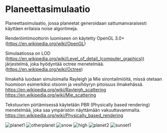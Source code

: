 # Planeettasimulaatio

Planeettasimulaatio, jossa planeetat generoidaan sattumanvaraisesti käyttäen erilaisia noise algoritmeja.

Renderöintimoottorin luomiseen on käytetty OpenGL 3.0+ (https://en.wikipedia.org/wiki/OpenGL)

Simulaatiossa on LOD (https://en.wikipedia.org/wiki/Level_of_detail_(computer_graphics)) järjestelmä, joka hyödyntää octree menetelmää. (https://en.wikipedia.org/wiki/Octree)

Ilmakehä luodaan simuloimalla Rayleigh ja Mie sirontailmiöitä, missä otetaan huomioon esimerkiksi otsonin ja vesihöyryn pitoisuus ilmakehässä.
https://en.wikipedia.org/wiki/Rayleigh_scattering
https://en.wikipedia.org/wiki/Mie_scattering

Tekstuurien piirtämisessä käytetään PBR (Physically based rendering) menetelmää, joka saa ympäristön näyttämään vakuuttavammalta.
https://en.wikipedia.org/wiki/Physically_based_rendering

![planet1](https://i.imgur.com/q5vczET.png)
![otherplanet](https://i.imgur.com/lrFgyxo.png)
![snow](https://i.imgur.com/C6OYync.png)
![high](https://i.imgur.com/h3AvvkI.png)
![planet2](https://i.imgur.com/jPdR42U.png)
![sunset1](https://i.imgur.com/NlAKwN2.png)
